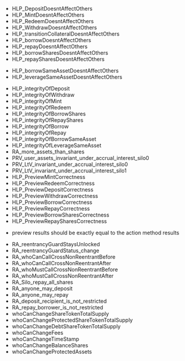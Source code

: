 * HLP_DepositDoesntAffectOthers
* HLP_MintDoesntAffectOthers
* HLP_RedeemDoesntAffectOthers
* HLP_WithdrawDoesntAffectOthers
* HLP_transitionCollateralDoesntAffectOthers
* HLP_borrowDoesntAffectOthers
* HLP_repayDoesntAffectOthers
* HLP_borrowSharesDoesntAffectOthers
* HLP_repaySharesDoesntAffectOthers
+ HLP_borrowSameAssetDoesntAffectOthers
+ HLP_leverageSameAssetDoesntAffectOthers
* HLP_integrityOfDeposit
* HLP_integrityOfWithdraw
* HLP_integrityOfMint
* HLP_integrityOfRedeem
* HLP_integrityOfBorrowShares
* HLP_integrityOfRepayShares
* HLP_integrityOfBorrow
* HLP_integrityOfRepay
* HLP_integrityOfBorrowSameAsset
* HLP_integrityOfLeverageSameAsset
* RA_more_assets_than_shares
* PRV_user_assets_invariant_under_accrual_interest_silo0
* PRV_LtV_invariant_under_accrual_interest_silo0
* PRV_LtV_invariant_under_accrual_interest_silo1
* HLP_PreviewMintCorrectness
* HLP_PreviewRedeemCorrectness
* HLP_PreviewDepositCorrectness
* HLP_PreviewWithdrawCorrectness
* HLP_PreviewBorrowCorrectness
* HLP_PreviewRepayCorrectness
* HLP_PreviewBorrowSharesCorrectness
* HLP_PreviewRepaySharesCorrectness
- preview results should be exactly equal to the action method results
* RA_reentrancyGuardStaysUnlocked
* RA_reentrancyGuardStatus_change
* RA_whoCanCallCrossNonReentrantBefore
* RA_whoCanCallCrossNonReentrantAfter
* RA_whoMustCallCrossNonReentrantBefore
* RA_whoMustCallCrossNonReentrantAfter
* RA_Silo_repay_all_shares
* RA_anyone_may_deposit
* RA_anyone_may_repay
* RA_deposit_recipient_is_not_restricted
* RA_repay_borrower_is_not_restricted
* whoCanChangeShareTokenTotalSupply
* whoCanChangeProtectedShareTokenTotalSupply
* whoCanChangeDebtShareTokenTotalSupply
* whoCanChangeFees
* whoCanChangeTimeStamp
* whoCanChangeBalanceShares
* whoCanChangeProtectedAssets
